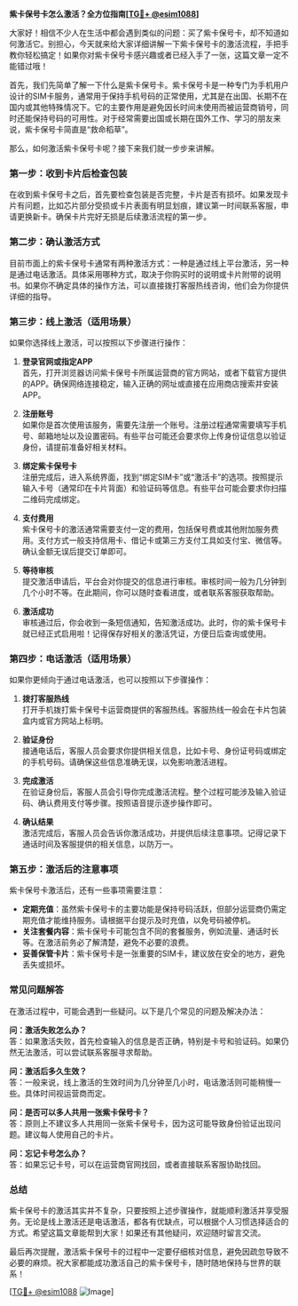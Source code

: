 **紫卡保号卡怎么激活？全方位指南[[TG💪+ @esim1088](https://t.me/s/esim1088)]**

大家好！相信不少人在生活中都会遇到类似的问题：买了紫卡保号卡，却不知道如何激活它。别担心，今天就来给大家详细讲解一下紫卡保号卡的激活流程，手把手教你轻松搞定！如果你对紫卡保号卡感兴趣或者已经入手了一张，这篇文章一定不能错过哦！

首先，我们先简单了解一下什么是紫卡保号卡。紫卡保号卡是一种专门为手机用户设计的SIM卡服务，通常用于保持手机号码的正常使用，尤其是在出国、长期不在国内或其他特殊情况下。它的主要作用是避免因长时间未使用而被运营商销号，同时还能保持号码的可用性。对于经常需要出国或长期在国外工作、学习的朋友来说，紫卡保号卡简直是“救命稻草”。

那么，如何激活紫卡保号卡呢？接下来我们就一步步来讲解。

### **第一步：收到卡片后检查包装**
在收到紫卡保号卡之后，首先要检查包装是否完整，卡片是否有损坏。如果发现卡片有问题，比如芯片部分受损或卡片表面有明显划痕，建议第一时间联系客服，申请更换新卡。确保卡片完好无损是后续激活流程的第一步。

### **第二步：确认激活方式**
目前市面上的紫卡保号卡通常有两种激活方式：一种是通过线上平台激活，另一种是通过电话激活。具体采用哪种方式，取决于你购买时的说明或卡片附带的说明书。如果你不确定具体的操作方法，可以直接拨打客服热线咨询，他们会为你提供详细的指导。

### **第三步：线上激活（适用场景）**
如果你选择线上激活，可以按照以下步骤进行操作：

1. **登录官网或指定APP**  
   首先，打开浏览器访问紫卡保号卡所属运营商的官方网站，或者下载官方提供的APP。确保网络连接稳定，输入正确的网址或直接在应用商店搜索并安装APP。

2. **注册账号**  
   如果你是首次使用该服务，需要先注册一个账号。注册过程通常需要填写手机号、邮箱地址以及设置密码。有些平台可能还会要求你上传身份证信息以验证身份，请提前准备好相关材料。

3. **绑定紫卡保号卡**  
   注册完成后，进入系统界面，找到“绑定SIM卡”或“激活卡”的选项。按照提示输入卡号（通常印在卡片背面）和验证码等信息。有些平台可能会要求你扫描二维码完成绑定。

4. **支付费用**  
   紫卡保号卡的激活通常需要支付一定的费用，包括保号费或其他附加服务费用。支付方式一般支持信用卡、借记卡或第三方支付工具如支付宝、微信等。确认金额无误后提交订单即可。

5. **等待审核**  
   提交激活申请后，平台会对你提交的信息进行审核。审核时间一般为几分钟到几个小时不等。在此期间，你可以随时查看进度，或者联系客服获取帮助。

6. **激活成功**  
   审核通过后，你会收到一条短信通知，告知激活成功。此时，你的紫卡保号卡就已经正式启用啦！记得保存好相关的激活凭证，方便日后查询或使用。

### **第四步：电话激活（适用场景）**
如果你更倾向于通过电话激活，也可以按照以下步骤操作：

1. **拨打客服热线**  
   打开手机拨打紫卡保号卡运营商提供的客服热线。客服热线一般会在卡片包装盒内或官方网站上标明。

2. **验证身份**  
   接通电话后，客服人员会要求你提供相关信息，比如卡号、身份证号码或绑定的手机号码。请确保这些信息准确无误，以免影响激活进程。

3. **完成激活**  
   在验证身份后，客服人员会引导你完成激活流程。整个过程可能涉及输入验证码、确认费用支付等步骤。按照语音提示逐步操作即可。

4. **确认结果**  
   激活完成后，客服人员会告诉你激活成功，并提供后续注意事项。记得记录下通话时间及客服提供的相关信息，以防万一。

### **第五步：激活后的注意事项**
紫卡保号卡激活后，还有一些事项需要注意：

- **定期充值**：虽然紫卡保号卡的主要功能是保持号码活跃，但部分运营商仍需定期充值才能维持服务。请根据平台提示及时充值，以免号码被停机。
- **关注套餐内容**：紫卡保号卡可能包含不同的套餐服务，例如流量、通话时长等。在激活前务必了解清楚，避免不必要的浪费。
- **妥善保管卡片**：紫卡保号卡是一张重要的SIM卡，建议放在安全的地方，避免丢失或损坏。

### **常见问题解答**
在激活过程中，可能会遇到一些疑问。以下是几个常见的问题及解决办法：

**问：激活失败怎么办？**  
答：如果激活失败，首先检查输入的信息是否正确，特别是卡号和验证码。如果仍然无法激活，可以尝试联系客服寻求帮助。

**问：激活后多久生效？**  
答：一般来说，线上激活的生效时间为几分钟至几小时，电话激活则可能稍慢一些。具体时间视运营商而定。

**问：是否可以多人共用一张紫卡保号卡？**  
答：原则上不建议多人共用同一张紫卡保号卡，因为这可能导致身份验证出现问题。建议每人使用自己的卡片。

**问：忘记卡号怎么办？**  
答：如果忘记卡号，可以在运营商官网找回，或者直接联系客服协助找回。

### **总结**
紫卡保号卡的激活其实并不复杂，只要按照上述步骤操作，就能顺利激活并享受服务。无论是线上激活还是电话激活，都各有优缺点，可以根据个人习惯选择适合的方式。希望这篇文章能帮到大家！如果还有其他疑问，欢迎随时留言交流。

最后再次提醒，激活紫卡保号卡的过程中一定要仔细核对信息，避免因疏忽导致不必要的麻烦。祝大家都能成功激活自己的紫卡保号卡，随时随地保持与世界的联系！

[[TG💪+ @esim1088](https://t.me/s/esim1088) ![Image](https://i.postimg.cc/4NQfJmqS/Snipaste-2025-05-13-00-14-12.png)]